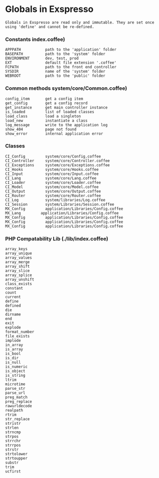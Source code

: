 # Globals in Exspresso

    Globals in Exspresso are read only and immutable. They are set once using 'define' and cannot be re-defined.


### Constants         index.coffee)

    APPPATH           path to the 'application' folder
    BASEPATH          path to the 'system' folder
    ENVIRONMENT       dev, test, prod
    EXT               default file extension '.coffee'
    FCPATH            path to the front end controller
    SYSDIR            name of the 'system' folder
    WEBROOT           path to the 'public' folder

### Common methods    system/core/Common.coffee)

    config_item       get a config item
    get_config        get a config record
    get_instance      get main controller instance
    is_loaded         list of loaded classes
    load_class        load a singleton
    load_new          instantiate a class
    log_message       write to the application log
    show_404          page not found
    show_error        internal application error

### Classes

    CI_Config         system/core/Config.coffee
    CI_Controller     system/core/Controller.coffee
    CI_Exceptions     system/core/Exceptions.coffee
    CI_Hooks          system/core/Hooks.coffee
    CI_Input          system/core/Input.coffee
    CI_Lang           system/core/Lang.coffee
    CI_Loader         system/core/Loader.coffee
    CI_Model          system/core/Model.coffee
    CI_Output         system/core/Output.coffee
    CI_Router         system/core/Router.coffee
    CI_Log            system/libraries/Log.coffee
    CI_Session        system/Libraries/Session.coffee
    MX_Config         application/Libraries/Config.coffee
    MX_Lang         application/Libraries/Config.coffee
    MX_Config         application/Libraries/Config.coffee
    MX_Config         application/Libraries/Config.coffee
    MX_Config         application/Libraries/Config.coffee


### PHP Compatability Lib (./lib/index.coffee)

    array_keys
    array_unique
    array_values
    array_merge
    array_shift
    array_slice
    array_splice
    array_unshift
    class_exists
    constant
    count
    current
    define
    defined
    die
    dirname
    end
    exit
    explode
    format_number
    file_exists
    implode
    in_array
    is_array
    is_bool
    is_dir
    is_null
    is_numeric
    is_object
    is_string
    ltrim
    microtime
    parse_str
    parse_url
    preg_match
    preg_replace
    rawurldecode
    realpath
    rtrim
    str_replace
    stristr
    strlen
    strncmp
    strpos
    strrchr
    strrpos
    strstr
    strtolower
    strtoupper
    substr
    trim
    ucfirst







